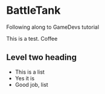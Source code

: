# BattleTank
Following along to GameDevs tutorial


This is a test. Coffee


## Level two heading

* This is a list
* Yes it is
* Good job, list

